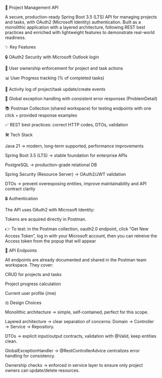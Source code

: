 🚀 Project Management API

A secure, production-ready Spring Boot 3.5 (LTS) API for managing projects and tasks, with OAuth2 (Microsoft Identity) authentication.
Built as a monolithic application with a layered architecture, following REST best practices and enriched with lightweight features to demonstrate real-world readiness.

✨ Key Features

🔒 OAuth2 Security with Microsoft Outlook login

👤 User ownership enforcement for project and task actions

📊 User Progress tracking (% of completed tasks)

📝 Activity log of project/task update/create events

🎯 Global exception handling with consistent error responses (ProblemDetail)

📚 Postman Collection (shared workspace) for testing endpoints with one click + provided response examples

✅ REST best practices: correct HTTP codes, DTOs, validation

🛠️ Tech Stack

Java 21 → modern, long-term supported, performance improvements

Spring Boot 3.5 (LTS) → stable foundation for enterprise APIs

PostgreSQL → production-grade relational DB

Spring Security (Resource Server) → OAuth2/JWT validation

DTOs → prevent overexposing entities, improve maintainability and API contract clarity

🔒 Authentication

The API uses OAuth2 with Microsoft Identity:

Tokens are acquired directly in Postman.

👉 To test: in the Postman collection, oauth2.0 endpoint, click “Get New Access Token”, log in with your Microsoft account, then you can retreive the Access token from the popup that will appear

📡 API Endpoints

All endpoints are already documented and shared in the Postman team workspace.
They cover:

CRUD for projects and tasks

Project progress calculation

Current user profile (/me)

⚖️ Design Choices

Monolithic architecture → simple, self-contained, perfect for this scope.

Layered architecture → clear separation of concerns: Domain → Controller → Service → Repository.

DTOs → explicit input/output contracts, validation with @Valid, keep entities clean.

GlobalExceptionHandler → @RestControllerAdvice centralizes error handling for consistency.

Ownership checks → enforced in service layer to ensure only project owners can update/delete resources.